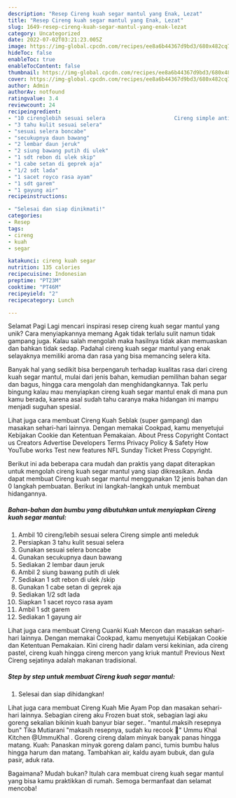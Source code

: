 ```yaml
---
description: "Resep Cireng kuah segar mantul yang Enak, Lezat"
title: "Resep Cireng kuah segar mantul yang Enak, Lezat"
slug: 1649-resep-cireng-kuah-segar-mantul-yang-enak-lezat
category: Uncategorized
date: 2022-07-02T03:21:23.005Z
image: https://img-global.cpcdn.com/recipes/ee8a6b44367d9bd3/680x482cq70/cireng-kuah-segar-mantul-foto-resep-utama.jpg
hideToc: false
enableToc: true
enableTocContent: false
thumbnail: https://img-global.cpcdn.com/recipes/ee8a6b44367d9bd3/680x482cq70/cireng-kuah-segar-mantul-foto-resep-utama.jpg
cover: https://img-global.cpcdn.com/recipes/ee8a6b44367d9bd3/680x482cq70/cireng-kuah-segar-mantul-foto-resep-utama.jpg
author: Admin
authorAv: notfound
ratingvalue: 3.4
reviewcount: 24
recipeingredient:
- "10 cirenglebih sesuai selera                      Cireng simple anti meleduk"
- "3 tahu kulit sesuai selera"
- "sesuai selera boncabe"
- "secukupnya daun bawang"
- "2 lembar daun jeruk"
- "2 siung bawang putih di ulek"
- "1 sdt rebon di ulek skip"
- "1 cabe setan di geprek aja"
- "1/2 sdt lada"
- "1 sacet royco rasa ayam"
- "1 sdt garem"
- "1 gayung air"
recipeinstructions:

- "Selesai dan siap dinikmati!"
categories:
- Resep
tags:
- cireng
- kuah
- segar

katakunci: cireng kuah segar 
nutrition: 135 calories
recipecuisine: Indonesian
preptime: "PT23M"
cooktime: "PT46M"
recipeyield: "2"
recipecategory: Lunch

---
```



Selamat Pagi Lagi mencari inspirasi resep cireng kuah segar mantul yang unik? Cara menyiapkannya memang Agak tidak terlalu sulit namun tidak gampang juga. Kalau salah mengolah maka hasilnya tidak akan memuaskan dan bahkan tidak sedap. Padahal cireng kuah segar mantul yang enak selayaknya memiliki aroma dan rasa yang bisa memancing selera kita.


Banyak hal yang sedikit bisa berpengaruh terhadap kualitas rasa dari cireng kuah segar mantul, mulai dari jenis bahan, kemudian pemilihan bahan segar dan bagus, hingga cara mengolah dan menghidangkannya. Tak perlu bingung kalau mau menyiapkan cireng kuah segar mantul enak di mana pun kamu berada, karena asal sudah tahu caranya maka hidangan ini mampu menjadi suguhan spesial.

Lihat juga cara membuat Cireng Kuah Seblak (super gampang) dan masakan sehari-hari lainnya. Dengan memakai Cookpad, kamu menyetujui Kebijakan Cookie dan Ketentuan Pemakaian. About Press Copyright Contact us Creators Advertise Developers Terms Privacy Policy &amp; Safety How YouTube works Test new features NFL Sunday Ticket Press Copyright.


Berikut ini ada beberapa cara mudah dan praktis yang dapat diterapkan untuk mengolah cireng kuah segar mantul yang siap dikreasikan. Anda dapat membuat Cireng kuah segar mantul menggunakan 12 jenis bahan dan 0 langkah pembuatan. Berikut ini langkah-langkah untuk membuat hidangannya.

<!--inarticleads1-->

##### Bahan-bahan dan bumbu yang dibutuhkan untuk menyiapkan Cireng kuah segar mantul:

1. Ambil 10 cireng/lebih sesuai selera                      Cireng simple anti meleduk
1. Persiapkan 3 tahu kulit sesuai selera
1. Gunakan sesuai selera boncabe
1. Gunakan secukupnya daun bawang
1. Sediakan 2 lembar daun jeruk
1. Ambil 2 siung bawang putih di ulek
1. Sediakan 1 sdt rebon di ulek /skip
1. Gunakan 1 cabe setan di geprek aja
1. Sediakan 1/2 sdt lada
1. Siapkan 1 sacet royco rasa ayam
1. Ambil 1 sdt garem
1. Sediakan 1 gayung air


Lihat juga cara membuat Cireng Cuanki Kuah Mercon dan masakan sehari-hari lainnya. Dengan memakai Cookpad, kamu menyetujui Kebijakan Cookie dan Ketentuan Pemakaian. Kini cireng hadir dalam versi kekinian, ada cireng pastel, cireng kuah hingga cireng mercon yang kriuk mantul! Previous Next Cireng sejatinya adalah makanan tradisional. 

<!--inarticleads2-->

##### Step by step untuk membuat Cireng kuah segar mantul:


1. Selesai dan siap dihidangkan!

Lihat juga cara membuat Cireng Kuah Mie Ayam Pop dan masakan sehari-hari lainnya. Sebagian cireng aku Frozen buat stok, sebagian lagi aku goreng sekalian bikinin kuah banyur biar seger.. &#34;mantul.maksih resepnya bun&#34; Tika Mutiarani &#34;makasih resepnya, sudah ku recook 🌷&#34; Ummu Khal Kitchen @UmmuKhal . Goreng cireng dalam minyak banyak panas hingga matang. Kuah: Panaskan minyak goreng dalam panci, tumis bumbu halus hingga harum dan matang. Tambahkan air, kaldu ayam bubuk, dan gula pasir, aduk rata. 

Bagaimana? Mudah bukan? Itulah cara membuat cireng kuah segar mantul yang bisa kamu praktikkan di rumah. Semoga bermanfaat dan selamat mencoba!
